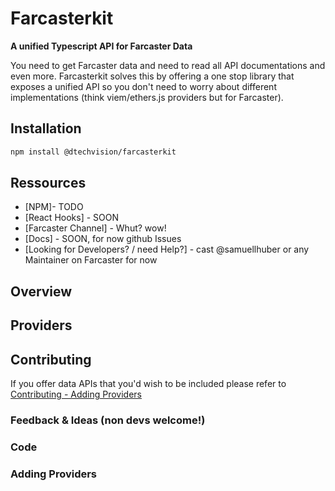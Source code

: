 # Farcasterkit

**A unified Typescript API for Farcaster Data**

You need to get Farcaster data and need to read all API documentations and even more. Farcasterkit solves this by offering a one stop library that exposes a unified API so you don't need to worry about different implementations (think viem/ethers.js providers but for Farcaster).

## Installation

```bash
npm install @dtechvision/farcasterkit
```

## Ressources

- [NPM]- TODO
- [React Hooks] - SOON
- [Farcaster Channel] - Whut? wow!
- [Docs] - SOON, for now github Issues
- [Looking for Developers? / need Help?] - cast @samuellhuber or any Maintainer on Farcaster for now

## Overview

## Providers

## Contributing

If you offer data APIs that you'd wish to be included please refer to [Contributing - Adding Providers](#adding-providers)

### Feedback & Ideas (non devs welcome!)

### Code

### Adding Providers

